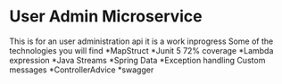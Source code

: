 # User Admin Microservice

This is for an user administration api it is a work inprogress
Some of the technologies you will find
*MapStruct
*Junit 5 72% coverage
*Lambda expression
*Java Streams 
*Spring Data
*Exception handling Custom messages
*ControllerAdvice
*swagger